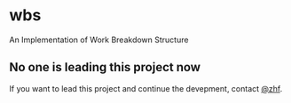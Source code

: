 wbs
===

An Implementation of Work Breakdown Structure

## No one is leading this project now

If you want to lead this project and continue the devepment, contact [@zhf](https://github.com/zhf).
